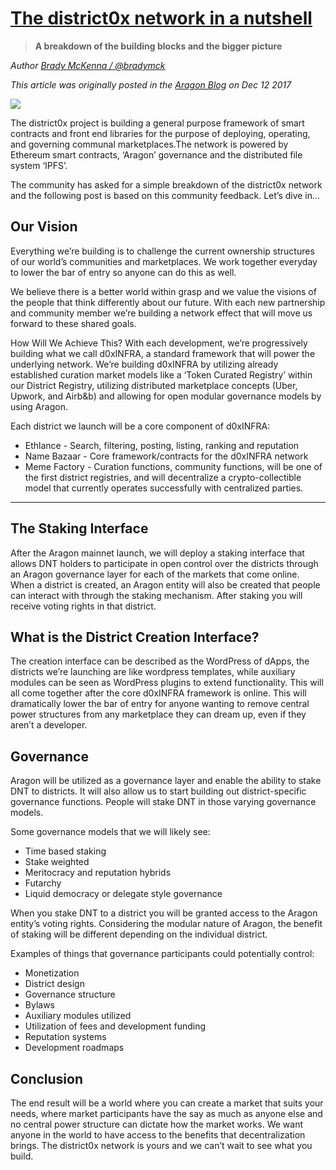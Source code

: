 # [The district0x network in a nutshell](https://blog.district0x.io/the-district0x-network-in-a-nutshell-864a391e0b4)
> **A breakdown of the building blocks and the bigger picture**

_Author [Brady McKenna / @bradymck](https://github.com/bradymck)_

_This article was originally posted in the [Aragon Blog](https://blog.aragon.one/) on Dec 12 2017_

![](images/district0x_nutshell01.jpeg)

The district0x project is building a general purpose framework of smart contracts and front end libraries for the purpose of deploying, operating, and governing communal marketplaces.The network is powered by Ethereum smart contracts, ‘Aragon’ governance and the distributed file system ‘IPFS’.

The community has asked for a simple breakdown of the district0x network and the following post is based on this community feedback. Let’s dive in…

## Our Vision
Everything we’re building is to challenge the current ownership structures of our world’s communities and marketplaces. We work together everyday to lower the bar of entry so anyone can do this as well.

We believe there is a better world within grasp and we value the visions of the people that think differently about our future. With each new partnership and community member we’re building a network effect that will move us forward to these shared goals.

How Will We Achieve This?
With each development, we’re progressively building what we call d0xINFRA, a standard framework that will power the underlying network. We’re building d0xINFRA by utilizing already established curation market models like a ‘Token Curated Registry’ within our District Registry, utilizing distributed marketplace concepts (Uber, Upwork, and Airb&b) and allowing for open modular governance models by using Aragon.

Each district we launch will be a core component of d0xINFRA:

- Ethlance - Search, filtering, posting, listing, ranking and reputation
- Name Bazaar - Core framework/contracts for the d0xINFRA network
- Meme Factory - Curation functions, community functions, will be one of the first district registries, and will decentralize a crypto-collectible model that currently operates successfully with centralized parties.
___
## The Staking Interface
After the Aragon mainnet launch, we will deploy a staking interface that allows DNT holders to participate in open control over the districts through an Aragon governance layer for each of the markets that come online. When a district is created, an Aragon entity will also be created that people can interact with through the staking mechanism. After staking you will receive voting rights in that district.

## What is the District Creation Interface?
The creation interface can be described as the WordPress of dApps, the districts we’re launching are like wordpress templates, while auxiliary modules can be seen as WordPress plugins to extend functionality. This will all come together after the core d0xINFRA framework is online. This will dramatically lower the bar of entry for anyone wanting to remove central power structures from any marketplace they can dream up, even if they aren’t a developer.

## Governance
Aragon will be utilized as a governance layer and enable the ability to stake DNT to districts. It will also allow us to start building out district-specific governance functions. People will stake DNT in those varying governance models.

Some governance models that we will likely see:

- Time based staking
- Stake weighted
- Meritocracy and reputation hybrids
- Futarchy
- Liquid democracy or delegate style governance

When you stake DNT to a district you will be granted access to the Aragon entity’s voting rights. Considering the modular nature of Aragon, the benefit of staking will be different depending on the individual district.

Examples of things that governance participants could potentially control:

- Monetization
- District design
- Governance structure
- Bylaws
- Auxiliary modules utilized
- Utilization of fees and development funding
- Reputation systems
- Development roadmaps

## Conclusion
The end result will be a world where you can create a market that suits your needs, where market participants have the say as much as anyone else and no central power structure can dictate how the market works. We want anyone in the world to have access to the benefits that decentralization brings. The district0x network is yours and we can’t wait to see what you build.
